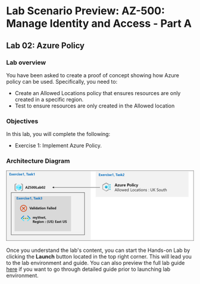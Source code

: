 # Lab Scenario Preview: AZ-500: Manage Identity and Access - Part A

## Lab 02: Azure Policy

### Lab overview

You have been asked to create a proof of concept showing how Azure policy can be used. Specifically, you need to:
- Create an Allowed Locations policy that ensures resources are only created in a specific region.
- Test to ensure resources are only created in the Allowed location 

### Objectives

In this lab, you will complete the following:
- Exercise 1: Implement Azure Policy.

### Architecture Diagram

![](media/AZ-500-LSP-Mod-1a-2.png)

Once you understand the lab's content, you can start the Hands-on Lab by clicking the **Launch** button located in the top right corner. This will lead you to the lab environment and guide. You can also preview the full lab guide [here](https://experience.cloudlabs.ai/#/labguidepreview/98ebcd0f-17ea-4173-90fd-8798d4b6c60f) if you want to go through detailed guide prior to launching lab environment.
